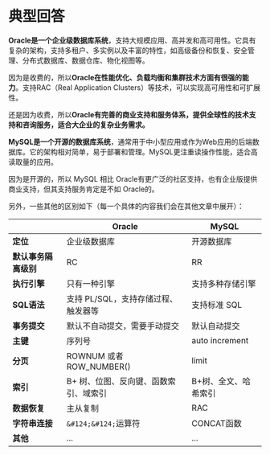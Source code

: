 # 典型回答

**Oracle是一个企业级数据库系统**，支持大规模应用、高并发和高可用性。它具有复杂的架构，支持多租户、多实例以及丰富的特性，如高级备份和恢复、安全管理、分布式数据库、数据仓库、物化视图等。

因为是收费的，所以**Oracle在性能优化、负载均衡和集群技术方面有很强的能力**。支持RAC（Real Application Clusters）等技术，可以实现高可用性和可扩展性。

还是因为收费，所以**Oracle有完善的商业支持和服务体系，提供全球性的技术支持和咨询服务，适合大企业的复杂业务需求。**

**MySQL是一个开源的数据库系统**，通常用于中小型应用或作为Web应用的后端数据库。它的架构相对简单，易于部署和管理。MySQL更注重读操作性能，适合高读取量的应用。

因为是开源的，所以 MySQL 相比 Oracle有更广泛的社区支持，也有企业版提供商业支持，但其支持服务肯定是不如 Oracle的。

另外，一些其他的区别如下（每一个具体的内容我们会在其他文章中展开）：

| <br /> | **Oracle** | **MySQL** |
| --- | --- | --- |
| **定位** | 企业级数据库 | 开源数据库 |
| **默认事务隔离级别** | RC | RR |
| **执行引擎** | 只有一种引擎 | 支持多种存储引擎 |
| **SQL语法** | 支持 PL/SQL，支持存储过程、触发器等 | 支持标准 SQL |
| **事务提交** | 默认不自动提交，需要手动提交 | 默认自动提交 |
| **主键** | 序列号 | auto increment |
| **分页** | ROWNUM 或者 ROW_NUMBER() |  limit |
| **索引** | B+ 树、位图、反向键、函数索引、域索引 | B+树、全文、哈希索引 |
| **数据恢复** | 主从复制 | RAC |
| **字符串连接** | `&#124;&#124;`运算符 | CONCAT函数 |
| **其他** | ... | ... |

